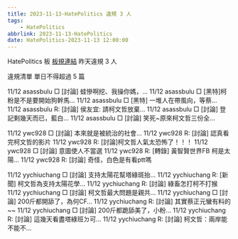 ```yaml
---
title: 2023-11-13-HatePolitics 違規 3 人
tags:
    - HatePolitics
abbrlink: 2023-11-13-HatePolitics
date: HatePolitics-2023-11-13 12:00:00
---
```

HatePolitics 板 [板規連結](https://www.ptt.cc/bbs/HatePolitics/M.1617115262.A.D60.html)
昨天違規 3 人
<!-- more -->

違規清單
單日不得超過 5 篇

11/12 asassbulu □ [討論] 蛙慘啊挖、我操你媽，…
11/12 asassbulu □ [黑特]柯粉是不是要開始狗幹馬…
11/12 asassbulu □ [黑特] 一堆人在帶風向，等蔡…
11/12 asassbulu R: [討論] 侯友宜: 請柯文哲放棄…
11/12 asassbulu □ [討論] 登記剩幾天而已，藍白…
11/12 asassbulu □ [討論] 笑死~原來柯文哲三份全…

11/12 ywc928 □ [討論] 本來就是被統治的社會…
11/12 ywc928 R: [討論] 認真看完柯文哲的影片
11/12 ywc928 R: [討論]柯文哲人氣太恐怖了！！！
11/12 ywc928 □ [討論] 意圖使人不當選
11/12 ywc928 R: [轉錄] 黃智賢世界FB 柯是太陽…
11/12 ywc928 R: [討論] 奇怪，白色是有看ptt嗎

11/12 yychiuchang □ [討論] 支持太陽花幫塔綠斑抬…
11/12 yychiuchang R: [新聞] 柯文哲為支持太陽花學…
11/12 yychiuchang R: [討論] 綠畜怎打柯不打猴
11/12 yychiuchang □ [討論] 柯文哲最大問題是親共…
11/12 yychiuchang □ [討論] 200斤都開舔了，為何CF…
11/12 yychiuchang R: [討論] 其實蔡正元蠻有料的~~
11/12 yychiuchang □ [討論] 200斤都跪舔美了，小粉…
11/12 yychiuchang R: [討論] 這幾天看盡塔綠班ㄉ可…
11/12 yychiuchang R: [討論] 柯文哲：兩岸能不能不…
